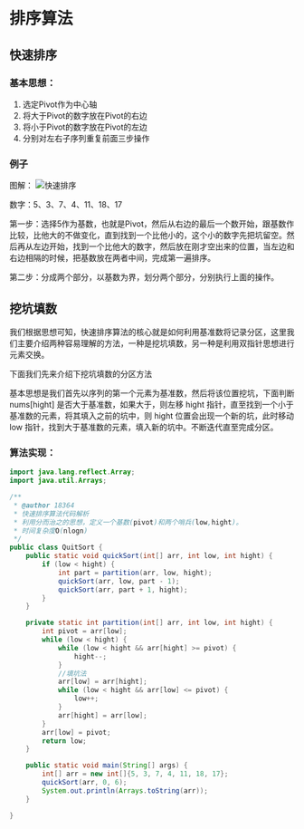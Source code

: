 # 排序算法

## 快速排序

### 基本思想：

1. 选定Pivot作为中心轴
2. 将大于Pivot的数字放在Pivot的右边
3. 将小于Pivot的数字放在Pivot的左边
4. 分别对左右子序列重复前面三步操作

### 例子

图解：
![快速排序](https://user-images.githubusercontent.com/46668126/128634937-8f7e7b4e-9e9a-4600-ad81-f69ca269aa95.gif)


数字：5、3、7、4、11、18、17

第一步：选择5作为基数，也就是Pivot，然后从右边的最后一个数开始，跟基数作比较，比他大的不做变化，直到找到一个比他小的，这个小的数字先把坑留空。然后再从左边开始，找到一个比他大的数字，然后放在刚才空出来的位置，当左边和右边相隔的时候，把基数放在两者中间，完成第一遍排序。

第二步：分成两个部分，以基数为界，划分两个部分，分别执行上面的操作。

## 挖坑填数

我们根据思想可知，快速排序算法的核心就是如何利用基准数将记录分区，这里我们主要介绍两种容易理解的方法，一种是挖坑填数，另一种是利用双指针思想进行元素交换。

下面我们先来介绍下挖坑填数的分区方法

基本思想是我们首先以序列的第一个元素为基准数，然后将该位置挖坑，下面判断 nums[hight] 是否大于基准数，如果大于，则左移 hight 指针，直至找到一个小于基准数的元素，将其填入之前的坑中，则 hight 位置会出现一个新的坑，此时移动 low 指针，找到大于基准数的元素，填入新的坑中。不断迭代直至完成分区。



### 算法实现：

```java
import java.lang.reflect.Array;
import java.util.Arrays;

/**
 * @author 18364
 * 快速排序算法代码解析
 * 利用分而治之的思想，定义一个基数(pivot)和两个哨兵(low,hight)。
 * 时间复杂度O(nlogn)
 */
public class QuitSort {
    public static void quickSort(int[] arr, int low, int hight) {
        if (low < hight) {
            int part = partition(arr, low, hight);
            quickSort(arr, low, part - 1);
            quickSort(arr, part + 1, hight);
        }
    }

    private static int partition(int[] arr, int low, int hight) {
        int pivot = arr[low];
        while (low < hight) {
            while (low < hight && arr[hight] >= pivot) {
                hight--;
            }
            //填坑法
            arr[low] = arr[hight];
            while (low < hight && arr[low] <= pivot) {
                low++;
            }
            arr[hight] = arr[low];
        }
        arr[low] = pivot;
        return low;
    }

    public static void main(String[] args) {
        int[] arr = new int[]{5, 3, 7, 4, 11, 18, 17};
        quickSort(arr, 0, 6);
        System.out.println(Arrays.toString(arr));
    }

}

```




